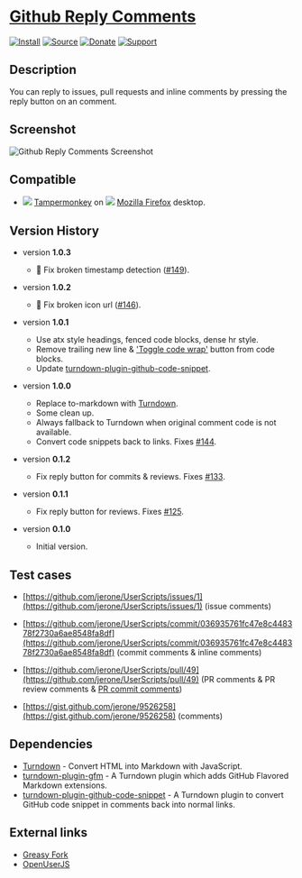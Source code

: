 # [Github Reply Comments](https://github.com/jerone/UserScripts/tree/master/Github_Reply_Comments)

[![Install](https://raw.github.com/jerone/UserScripts/master/_resources/Install-button.png)](https://github.com/jerone/UserScripts/raw/master/Github_Reply_Comments/Github_Reply_Comments.user.js)
[![Source](https://raw.github.com/jerone/UserScripts/master/_resources/Source-button.png)](https://github.com/jerone/UserScripts/blob/master/Github_Reply_Comments/Github_Reply_Comments.user.js)
[![Donate](https://raw.github.com/jerone/UserScripts/master/_resources/Donate-button.png)](https://www.paypal.com/cgi-bin/webscr?cmd=_s-xclick&hosted_button_id=VCYMHWQ7ZMBKW)
[![Support](https://raw.github.com/jerone/UserScripts/master/_resources/Support-button.png)](https://github.com/jerone/UserScripts/issues)

## Description

You can reply to issues, pull requests and inline comments by pressing the
reply button on an comment.

## Screenshot

![Github Reply Comments Screenshot](https://github.com/jerone/UserScripts/raw/master/Github_Reply_Comments/screenshot.jpg)

## Compatible

*   ![](https://raw.github.com/jerone/UserScripts/master/_resources/Tampermonkey.png) [Tampermonkey](https://addons.mozilla.org/firefox/addon/tampermonkey/) on ![](https://raw.github.com/jerone/UserScripts/master/_resources/Firefox.png) [Mozilla Firefox](http://www.mozilla.org/en-US/firefox/fx/#desktop) desktop.

## Version History

*   version **1.0.3**

    *   🐛 Fix broken timestamp detection ([#149](https://github.com/jerone/UserScripts/issues/149)).

*   version **1.0.2**

    *   🐛 Fix broken icon url ([#146](https://github.com/jerone/UserScripts/pull/146)).

*   version **1.0.1**

    *   Use atx style headings, fenced code blocks, dense hr style.
    *   Remove trailing new line & ['Toggle code wrap'](https://greasyfork.org/en/scripts/18789-github-toggle-code-wrap) button from code blocks.
    *   Update [turndown-plugin-github-code-snippet](https://github.com/jerone/turndown-plugin-github-code-snippet).

*   version **1.0.0**

    *   Replace to-markdown with [Turndown](https://github.com/domchristie/turndown).
    *   Some clean up.
    *   Always fallback to Turndown when original comment code is not available.
    *   Convert code snippets back to links. Fixes [#144](https://github.com/jerone/UserScripts/issues/133).

*   version **0.1.2**

    *   Fix reply button for commits & reviews. Fixes [#133](https://github.com/jerone/UserScripts/issues/133).

*   version **0.1.1**

    *   Fix reply button for reviews. Fixes [#125](https://github.com/jerone/UserScripts/issues/125).

*   version **0.1.0**

    *   Initial version.

## Test cases

*   [https://github.com/jerone/UserScripts/issues/1](https://github.com/jerone/UserScripts/issues/1)
(issue comments)

*   [https://github.com/jerone/UserScripts/commit/036935761fc47e8c448378f2730a6ae8548fa8df](https://github.com/jerone/UserScripts/commit/036935761fc47e8c448378f2730a6ae8548fa8df)
(commit comments & inline comments)

*   [https://github.com/jerone/UserScripts/pull/49](https://github.com/jerone/UserScripts/pull/49)
(PR comments & PR review comments & [PR commit comments](https://github.com/jerone/UserScripts/pull/49/files))

*   [https://gist.github.com/jerone/9526258](https://gist.github.com/jerone/9526258) (comments)

## Dependencies

*   [Turndown](https://github.com/domchristie/turndown) - Convert HTML into Markdown with JavaScript.
*   [turndown-plugin-gfm](https://github.com/domchristie/turndown-plugin-gfm/blob/master/README.md) - A Turndown plugin which adds GitHub Flavored Markdown extensions.
*   [turndown-plugin-github-code-snippet](https://github.com/jerone/turndown-plugin-github-code-snippet) - A Turndown plugin to convert GitHub code snippet in comments back into normal links.

## External links

*   [Greasy Fork](https://greasyfork.org/en/scripts/38372-github-reply-comments)
*   [OpenUserJS](https://openuserjs.org/scripts/jerone/Github_Reply_Comments)
